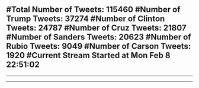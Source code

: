 #Total Number of Tweets: 115460 
#Number of Trump Tweets: 37274
#Number of Clinton Tweets: 24787
#Number of Cruz Tweets: 21807
#Number of Sanders Tweets: 20623
#Number of Rubio Tweets: 9049
#Number of Carson Tweets: 1920
#Current Stream Started at Mon Feb  8 22:51:02
---
---
---
